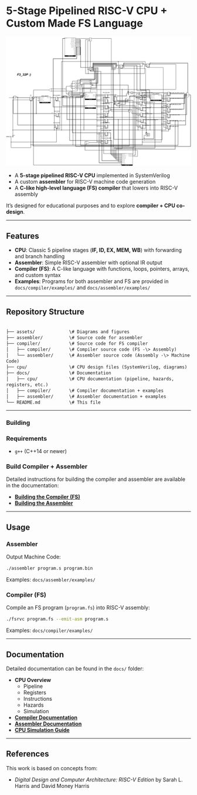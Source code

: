 # 5-Stage Pipelined RISC-V CPU + Custom Made FS Language
![CPU Logic Diagram](assets/cpu_logic_diagram.png)

* A **5-stage pipelined RISC-V CPU** implemented in SystemVerilog
* A custom **assembler** for RISC-V machine code generation
* A **C-like high-level language (FS) compiler** that lowers into RISC-V assembly

It’s designed for educational purposes and to explore **compiler + CPU co-design**.

---

## Features

* **CPU**: Classic 5 pipeline stages (**IF, ID, EX, MEM, WB**) with forwarding and branch handling
* **Assembler**: Simple RISC-V assembler with optional IR output
* **Compiler (FS)**: A C-like language with functions, loops, pointers, arrays, and custom syntax
* **Examples**: Programs for both assembler and FS are provided in `docs/compiler/examples/` and `docs/assembler/examples/`

---

## Repository Structure

```

├── assets/             \# Diagrams and figures
├── assembler/          \# Source code for assembler
├── compiler/           \# Source code for FS compiler
│   ├── compiler/       \# Compiler source code (FS -\> Assembly)
│   └── assembler/      \# Assembler source code (Assembly -\> Machine Code)
├── cpu/                \# CPU design files (SystemVerilog, diagrams)
├── docs/               \# Documentation
│   ├── cpu/            \# CPU documentation (pipeline, hazards, registers, etc.)
│   ├── compiler/       \# Compiler documentation + examples
│   ├── assembler/      \# Assembler documentation + examples
└── README.md           \# This file

```

---

### Building

### Requirements

* `g++` (C++14 or newer)

### Build Compiler + Assembler

Detailed instructions for building the compiler and assembler are available in the documentation:

* **[Building the Compiler (FS)](docs/compiler/compiler.md)**
* **[Building the Assembler](docs/assembler/assembler.md)**
-----

## Usage

### Assembler

Output Machine Code:

```bash
./assembler program.s program.bin
```

Examples: `docs/assembler/examples/`

### Compiler (FS)

Compile an FS program (`program.fs`) into RISC-V assembly:

```bash
./fsrvc program.fs --emit-asm program.s
```

Examples: `docs/compiler/examples/`

-----


## Documentation

Detailed documentation can be found in the `docs/` folder:

  * **CPU Overview**
      * Pipeline
      * Registers
      * Instructions
      * Hazards
      * Simulation
  * **[Compiler Documentation](docs/compiler/)**
  * **[Assembler Documentation](docs/assembler/)**
  * **[CPU Simulation Guide](docs/cpu/simulation.md)**

-----

## References

This work is based on concepts from:

  * *Digital Design and Computer Architecture: RISC-V Edition* by Sarah L. Harris and David Money Harris
